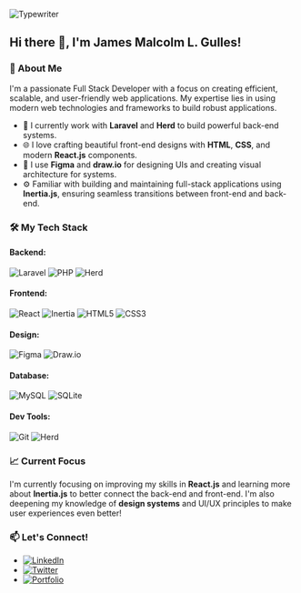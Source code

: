 ![Typewriter](https://readme-typing-svg.herokuapp.com?font=Fira+Code&pause=1000&color=FF5733&width=435&lines=I'm+a+Full+Stack+Developer;I+love+working+with+Laravel+and+React.js;Passionate+about+UI/UX+and+Design+systems!)
## Hi there 👋, I'm James Malcolm L. Gulles!

### 🚀 About Me
I'm a passionate Full Stack Developer with a focus on creating efficient, scalable, and user-friendly web applications. My expertise lies in using modern web technologies and frameworks to build robust applications.

- 💼 I currently work with **Laravel** and **Herd** to build powerful back-end systems.
- 🌐 I love crafting beautiful front-end designs with **HTML**, **CSS**, and modern **React.js** components.
- 🎨 I use **Figma** and **draw.io** for designing UIs and creating visual architecture for systems.
- ⚙️ Familiar with building and maintaining full-stack applications using **Inertia.js**, ensuring seamless transitions between front-end and back-end.
  
### 🛠️ My Tech Stack
#### Backend:
![Laravel](https://img.shields.io/badge/Laravel-FF2D20?style=for-the-badge&logo=laravel&logoColor=white)
![PHP](https://img.shields.io/badge/PHP-777BB4?style=for-the-badge&logo=php&logoColor=white)
![Herd](https://img.shields.io/badge/Herd-ffda44?style=for-the-badge&logo=herd&logoColor=black)

#### Frontend:
![React](https://img.shields.io/badge/React-61DAFB?style=for-the-badge&logo=react&logoColor=black)
![Inertia](https://img.shields.io/badge/Inertia.js-8B5CF6?style=for-the-badge&logo=inertia&logoColor=white)
![HTML5](https://img.shields.io/badge/HTML5-E34F26?style=for-the-badge&logo=html5&logoColor=white)
![CSS3](https://img.shields.io/badge/CSS3-1572B6?style=for-the-badge&logo=css3&logoColor=white)

#### Design:
![Figma](https://img.shields.io/badge/Figma-F24E1E?style=for-the-badge&logo=figma&logoColor=white)
![Draw.io](https://img.shields.io/badge/Draw.io-FFAB00?style=for-the-badge&logo=draw-dot-io&logoColor=white)

#### Database:
![MySQL](https://img.shields.io/badge/MySQL-4479A1?style=for-the-badge&logo=mysql&logoColor=white)
![SQLite](https://img.shields.io/badge/SQLite-003B57?style=for-the-badge&logo=sqlite&logoColor=white)

#### Dev Tools:
![Git](https://img.shields.io/badge/Git-F05032?style=for-the-badge&logo=git&logoColor=white)
![Herd](https://img.shields.io/badge/Herd-ffda44?style=for-the-badge&logo=herd&logoColor=black)

### 📈 Current Focus
I'm currently focusing on improving my skills in **React.js** and learning more about **Inertia.js** to better connect the back-end and front-end. I'm also deepening my knowledge of **design systems** and UI/UX principles to make user experiences even better!

### 📫 Let's Connect!
- [![LinkedIn](https://img.shields.io/badge/LinkedIn-0A66C2?style=for-the-badge&logo=linkedin&logoColor=white)](your-linkedin-url)
- [![Twitter](https://img.shields.io/badge/Twitter-1DA1F2?style=for-the-badge&logo=twitter&logoColor=white)](your-twitter-url)
- [![Portfolio](https://img.shields.io/badge/Portfolio-000000?style=for-the-badge&logo=github&logoColor=white)](your-portfolio-url)
